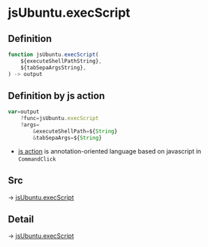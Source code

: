 # jsUbuntu.execScript

## Definition

```js.js
function jsUbuntu.execScript(
	${executeShellPathString},
	${tabSepaArgsString},
) -> output
```


## Definition by js action

```js.js
var=output
	?func=jsUbuntu.execScript
	?args=
		&executeShellPath=${String}
		&tabSepaArgs=${String}
```

- [js action](#) is annotation-oriented language based on javascript in `CommandClick`



## Src

-> [jsUbuntu.execScript](https://github.com/puutaro/CommandClick/blob/master/app/src/main/java/com/puutaro/commandclick/fragment_lib/terminal_fragment/js_interface/JsUbuntu.kt#L35)

## Detail

-> [jsUbuntu.execScript](https://github.com/puutaro/CommandClick/blob/master/md/developer/js_interface/details/JsUbuntu/execScript.md)
